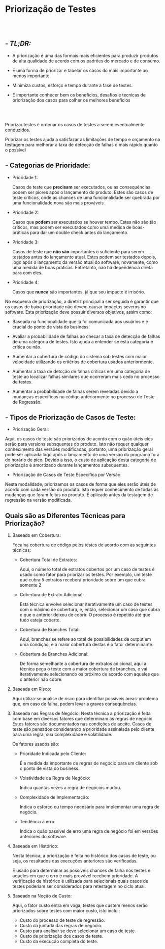 #  **Priorização de Testes**

<br>
<br>

## - *TL;DR:*

 - A priorização é uma das formais mais eficientes para produzir produtos de alta qualidade de acordo com os padrões do mercado e de consumo.
  
 - É uma forma de priorizar e tabelar os casos do mais importante ao menos importante.
  
 - Minimiza custos, esforço e tempo durante a fase de testes.

 - É importante conhecer bem os benefícios, desafios e tecnicas de priorização dos casos para colher os melhores benefícios
  
<BR>
<BR>

Priorizar testes é ordenar os casos de testes a serem eventualmente conduzidos.

Priorizar os testes ajuda a satisfazar as limitações de tempo e orçamento na testagem para melhorar a taxa de detecção de falhas o mais rápido quanto o possível

## - Categorias de Prioridade:

- Prioridade 1: 
  
  Casos de teste que **precisam** ser executados, ou as consequências podem ser piores após o lançamento do produto. Estes são casos de teste críticos, onde as chances de uma funcionalidade ser quebrada por uma funcionalidade nova são mais prováveis.
- Prioridade 2:   
   
  Casos que **podem** ser executados se houver tempo. Estes não são tão críticos, mas podem ser executados como uma medida de boas-práticas para dar um double check antes do lançamento.
- Prioridade 3: 
  
  Casos de teste que **não são** importantes o suficiente para serem testados antes do lançamento atual. Estes podem ser testados depois, logo após o lançamento da versão atual do software,  novamente, como uma medida de boas práticas. Entretanto, não há dependência direta para com eles.
- Prioridade 4:
  
   Casos que **nunca** são importantes, já que seu impacto é irrisório.


No esquema de priorização, a diretriz principal a ser seguida é garantir que os casos de baixa prioridade não devem causar impactos severos no software. Esta priorização deve possuir diversos objetivos, assim como:

 - Baseada na funcionalidade que já foi comunicada aos usuários e é crucial do ponto de vista do business.
  
  - Avaliar a probabilidade de falhas ao checar a taxa de detecção de falhas de uma categoria de testes. Isto ajuda a entender se esta categoria é crítica ou não.

- Aumentar a cobertura de código do sistema sob testes com maior velocidade utilizando os critérios de cobertura usados anteriormente.
  
- Aumentar a taxa de detcção de falhas críticas em uma categoria de teste ao localizar falhas similares que ocorreram mais cedo no processo de testes.
  
- Aumentar a probabilidade de falhas serem reveladas devido a mudanças específicas no código anteriormente no processo de Teste de Regressão.


## - Tipos de Priorização de Casos de Teste:

- Priorização Geral:

Aqui, os casos de teste são priorizados de acordo com o quão úteis eles serão para versions subsquentes do produto. Isto não requer qualquer conhecimento das versões modificadas, portanto, uma priorização geral pode ser aplicada logo após o lançamento de uma versão do programa fora do horário de pico. Devido a isso, o custo de aplicação desta categoria de priorização é amortizado durante lançamentos subsquentes.

- Priorização de Casos de Teste Específica por Versão:

Nesta modalidade, priorizamos os casos de forma que eles serão úteis de acordo com cada versão do produto. Isto requer conhecimento de todas as mudanças que foram  feitas no produto. É aplicado antes da testagem de regressão na versão modificada.

## Quais são as Diferentes Técnicas para Priorização?

1. Baseado em Cobertura:  
   
   Foca na cobertura de código pelos testes de acordo com as seguintes técnicas:
   -  Cobertura Total de Extratos:  
       
       Aqui, o número total de extratos cobertos por um caso de testes é usado como fator para priorizar os testes. Por exemplo, um teste que cubra 5 extratos receberá prioridade sobre um que cubra somente 2

    - Cobertura de Extrato Adicional:
     
       Esta técnica envolve selecionar iterativamente um caso de testes com o máximo de cobertura, e, então, selecionar um caso que cubra o que o anterior deixou de cobrir. O processo é repetido até que tudo esteja coberto.

    - Cobertura de Branches Total:
      
       Aqui, branches se refere ao total de possibilidades de output em uma condição, e a maior cobertura destas é o fator determinante.

    - Cobertura de Branches Adicional:
      
       De forma semelhante a cobertura de extratos adicional, aqui a técnica pega o teste com a maior cobertura de branches, e vai iterativamente selecionando os próximo de acordo com aqueles que o anterior não cobre.


2. Baseada em Risco:

    Aqui utiliza-se análise de risco para identifiar possíveis áreas-problema que, em caso de falha, podem levar a graves consequências.

3. Baseada nas Regras de Negócio:
    Nesta técnica a priorização é feita com base em diversos fatores que determinam as regras de negócio. Estes fatores são documentados nas condições de aceite. Casos de teste são pensados considerando a prioridade assinalada pelo cliente para uma regra, sua complexidade e volatilidade.

   Os fatores usados são:
     - Prioridade Indicada pelo Cliente:
        
        É a medida da importante de regras de negócio para um cliente sob o ponto de vista do business.

    - Volatividade da Regra de Negócio:
      
      Indica quantas vezes a regra de negócios mudou.

    - Complexidade de Implementação:
      
      Indica o esforço ou tempo necesário para implementar uma regra de negócio.

    - Tendência a erro: 
       
       Indica o quão passível de erro uma regra de negócio foi em versões anteriores do software.

4. Baseada em Histórico:
   
   Nesta técnica, a priorização é feita no histórico dos casos de teste, ou seja, os resultados das execuções anteriores são verificadas.

   É usado para determinar as possíveis chances de falha nos testes e aqueles em que o erro é mais provável recebem prioridade. A verificação de histórico é utilizada para selecionais quais casos de testes poderiam ser considerados para retestagem no ciclo atual.

5. Baseado na Noção de Custo:
    
    Aqui, o fator custo entra em voga, testes que custem menos serão priorizados sobre testes com maior custo, isto inclui:
      - Custo do processo de teste de regressão.
      - Custo da juntada das regras de negócio.
      - Custo para analisar se deve selecionar um caso de teste.
      - Custo de priorização dos casos de teste.
      - Custo da execução completa do teste.


   
    


